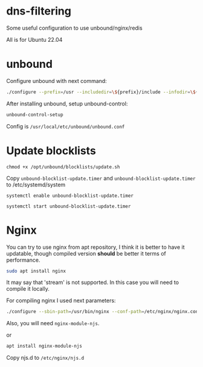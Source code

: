 # dns-filtering
Some useful configuration to use unbound/nginx/redis

All is for Ubuntu 22.04

# unbound

Configure unbound with next command:

```sh
./configure --prefix=/usr --includedir=\${prefix}/include --infodir=\${prefix}/share/info --mandir=\${prefix}/share/man --localstatedir=/var --runstatedir=/run --sysconfdir=/etc --with-chroot-dir= --with-dnstap-socket-path=/run/dnstap.sock --with-libevent --with-libhiredis --with-libnghttp2 --with-pidfile=/run/unbound.pid --with-pythonmodule --with-pyunbound --disable-dependency-tracking --disable-flto --disable-maintainer-mode --disable-option-checking --disable-rpath --disable-silent-rules --enable-cachedb --enable-dnstap --enable-subnet --enable-systemd --enable-tfo-client --enable-tfo-server
```

After installing unbound, setup unbound-control:


```sh
unbound-control-setup
```


Config is `/usr/local/etc/unbound/unbound.conf`
# Update blocklists


`chmod +x /opt/unbound/blocklists/update.sh`


Copy `unbound-blocklist-update.timer` and `unbound-blocklist-update.timer` to /etc/systemd/system


`systemctl enable unbound-blocklist-update.timer`


`systemctl start unbound-blocklist-update.timer`

# Nginx

You can try to use nginx from apt repository, I think it is better to have it updatable, though compiled version **should** be better it terms of performance.
```sh
sudo apt install nginx
```
It may say that 'stream' is not supported. In this case you will need to compile it locally.

For compiling nginx I used next parameters:

```sh
./configure --sbin-path=/usr/bin/nginx --conf-path=/etc/nginx/nginx.conf --error-log-path=/var/log/nginx/error.log --http-log-path=/var/log/nginx/access.log --with-pcre --pid-path=/var/run/nginx.pid --with-http_ssl_module --with-http_auth_request_module --modules-path=/etc/nginx/modules --with-http_v2_module --with-stream
```

Also, you will need `nginx-module-njs`.

or
```sh
apt install nginx-module-njs
```

Copy njs.d to `/etc/nginx/njs.d`

